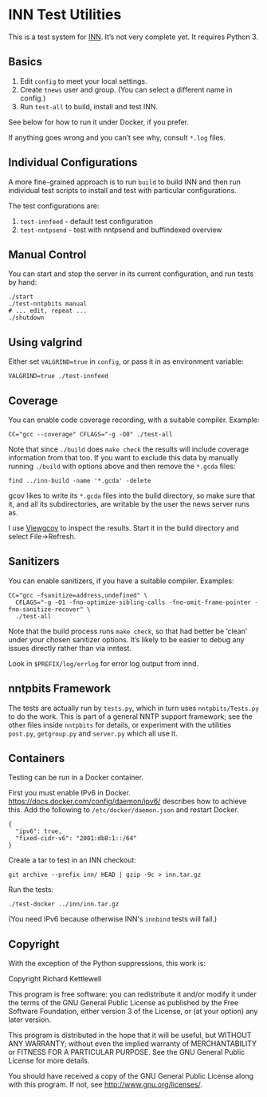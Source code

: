 # INN Test Utilities

This is a test system for
[INN](http://www.eyrie.org/~eagle/software/inn/).  It’s not very
complete yet.  It requires Python 3.

## Basics

1. Edit `config` to meet your local settings.
2. Create `tnews` user and group.  (You can select a different name in
   config.)
3. Run `test-all` to build, install and test INN.

See below for how to run it under Docker, if you prefer.

If anything goes wrong and you can’t see why, consult `*.log` files.

## Individual Configurations

A more fine-grained approach is to run `build` to build INN and then
run individual test scripts to install and test with particular
configurations.

The test configurations are:

1. `test-innfeed` - default test configuration
2. `test-nntpsend` - test with nntpsend and buffindexed overview

## Manual Control

You can start and stop the server in its current configuration, and
run tests by hand:

    ./start
    ./test-nntpbits manual
    # ... edit, repeat ...
    ./shutdown

## Using valgrind

Either set `VALGRIND=true` in `config`, or pass it in as environment variable:

    VALGRIND=true ./test-innfeed

## Coverage

You can enable code coverage recording, with a suitable compiler.
Example:

    CC="gcc --coverage" CFLAGS="-g -O0" ./test-all

Note that since `./build` does `make check` the results will include
coverage information from that too.  If you want to exclude this data
by manually running `./build` with options above and then remove the
`*.gcda` files:

    find ../inn-build -name '*.gcda' -delete

gcov likes to write its `*.gcda` files into the build directory, so
make sure that it, and all its subdirectories, are writable by the
user the news server runs as.

I use [Viewgcov](https://github.com/ewxrjk/viewgcov) to inspect the
results.  Start it in the build directory and select File→Refresh.

## Sanitizers

You can enable sanitizers, if you have a suitable compiler.  Examples:

    CC="gcc -fsanitize=address,undefined" \
      CFLAGS="-g -O1 -fno-optimize-sibling-calls -fno-omit-frame-pointer -fno-sanitize-recover" \
      ./test-all

Note that the build process runs `make check`, so that had better be
‘clean’ under your chosen sanitizer options.  It’s likely to be easier
to debug any issues directly rather than via inntest.

Look in `$PREFIX/log/errlog` for error log output from innd.

## nntpbits Framework

The tests are actually run by `tests.py`, which in turn uses
`nntpbits/Tests.py` to do the work.  This is part of a general NNTP
support framework; see the other files inside `nntpbits` for details,
or experiment with the utilities `post.py`, `getgroup.py` and
`server.py` which all use it.

## Containers

Testing can be run in a Docker container.

First you must enable IPv6 in Docker. https://docs.docker.com/config/daemon/ipv6/ describes
how to achieve this. Add the following to `/etc/docker/daemon.json` and restart Docker.

```
{
  "ipv6": true,
  "fixed-cidr-v6": "2001:db8:1::/64"
}
```

Create a tar to test in an INN checkout:

```
git archive --prefix inn/ HEAD | gzip -9c > inn.tar.gz
```

Run the tests:

```
./test-docker ../inn/inn.tar.gz
```

(You need IPv6 because otherwise INN's `innbind` tests will fail.)

## Copyright

With the exception of the Python suppressions, this work is:

Copyright Richard Kettlewell

This program is free software: you can redistribute it and/or modify
it under the terms of the GNU General Public License as published by
the Free Software Foundation, either version 3 of the License, or
(at your option) any later version.

This program is distributed in the hope that it will be useful,
but WITHOUT ANY WARRANTY; without even the implied warranty of
MERCHANTABILITY or FITNESS FOR A PARTICULAR PURPOSE.  See the
GNU General Public License for more details.

You should have received a copy of the GNU General Public License
along with this program.  If not, see <http://www.gnu.org/licenses/>.
